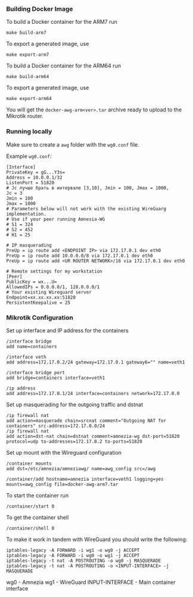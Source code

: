 ### Building Docker Image

To build a Docker container for the ARM7 run
```
make build-arm7
```
To export a generated image, use
```
make export-arm7
```
To build a Docker container for the ARM64 run
```
make build-arm64
```
To export a generated image, use
```
make export-arm64
```

You will get the `docker-awg-arm<ver>.tar` archive ready to upload to the Mikrotik router.

### Running locally

Make sure to create a `awg` folder with the `wg0.conf` file.

Example `wg0.conf`:

```
[Interface]
PrivateKey = gG...Y3s=
Address = 10.0.0.1/32
ListenPort = 51820
# Jc лучше брать в интервале [3,10], Jmin = 100, Jmax = 1000,
Jc = 3
Jmin = 100
Jmax = 1000
# Parameters below will not work with the existing WireGuarg implementation.
# Use if your peer running Amnesia-WG
# S1 = 324
# S2 = 452
# H1 = 25

# IP masquerading
PreUp = ip route add <ENDPOINT IP> via 172.17.0.1 dev eth0
PreUp = ip route add 10.0.0.0/8 via 172.17.0.1 dev eth0
PreUp = ip route add <UR ROUTER NETWORK>/16 via 172.17.0.1 dev eth0

# Remote settings for my workstation
[Peer]
PublicKey = wx...U=
AllowedIPs = 0.0.0.0/1, 128.0.0.0/1
# Your existing Wireguard server
Endpoint=xx.xx.xx.xx:51820
PersistentKeepalive = 25

```

### Mikrotik Configuration

Set up interface and IP address for the containers

```
/interface bridge
add name=containers

/interface veth
add address=172.17.0.2/24 gateway=172.17.0.1 gateway6="" name=veth1

/interface bridge port
add bridge=containers interface=veth1

/ip address
add address=172.17.0.1/24 interface=containers network=172.17.0.0
```
Set up masquerading for the outgoing traffic and dstnat

```
/ip firewall nat
add action=masquerade chain=srcnat comment="Outgoing NAT for containers" src-address=172.17.0.0/24
/ip firewall nat
add action=dst-nat chain=dstnat comment=amnezia-wg dst-port=51820 protocol=udp to-addresses=172.17.0.2 to-ports=51820
```

Set up mount with the Wireguard configuration

```
/container mounts
add dst=/etc/amnezia/amneziawg/ name=awg_config src=/awg

/container/add hostname=amnezia interface=veth1 logging=yes mounts=awg_config file=docker-awg-arm7.tar
```

To start the container run

```
/container/start 0
```

To get the container shell

```
/container/shell 0
```

To make it work in tandem with WireGuard you should write the following:
```
iptables-legacy -A FORWARD -i wg1 -o wg0 -j ACCEPT
iptables-legacy -A FORWARD -i wg0 -o wg1 -j ACCEPT
iptables-legacy -t nat -A POSTROUTING -o wg0 -j MASQUERADE
iptables-legacy -t nat -A POSTROUTING -o <INPUT-INTERFACE> -j MASQUERADE
```
wg0 - Amnezia
wg1 - WireGuard
INPUT-INTERFACE - Main container interface

